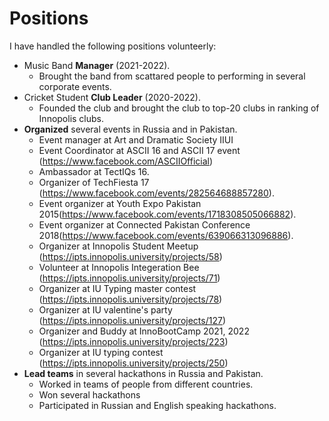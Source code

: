 # Positions


I have handled the following positions volunteerly:

- Music Band **Manager** (2021-2022).
  - Brought the band from scattared people to performing in several corporate events.
- Cricket Student **Club Leader** (2020-2022).
  - Founded the club and brought the club to top-20 clubs in ranking of Innopolis clubs.
- **Organized** several events in Russia and in Pakistan.
  - Event manager at Art and Dramatic Society IIUI 
  - Event Coordinator at ASCII 16 and ASCII 17 event (https://www.facebook.com/ASCIIOfficial)
  - Ambassador at TectIQs 16.
  - Organizer of TechFiesta 17 (https://www.facebook.com/events/282564688857280). 
  - Event organizer at Youth Expo Pakistan 2015(https://www.facebook.com/events/1718308505066882).
  - Event organizer at Connected Pakistan Conference 2018(https://www.facebook.com/events/639066313096886).
  - Organizer at Innopolis Student Meetup (https://ipts.innopolis.university/projects/58)
  - Volunteer at Innopolis Integeration Bee (https://ipts.innopolis.university/projects/71)
  - Organizer at IU Typing master contest (https://ipts.innopolis.university/projects/78)
  - Organizer at IU valentine's party (https://ipts.innopolis.university/projects/127)
  - Organizer and Buddy at InnoBootCamp 2021, 2022 (https://ipts.innopolis.university/projects/223)
  - Organizer at IU typing contest (https://ipts.innopolis.university/projects/250)
- **Lead teams** in several hackathons in Russia and Pakistan.
  - Worked in teams of people from different countries.
  - Won several hackathons
  - Participated in Russian and English speaking hackathons.
